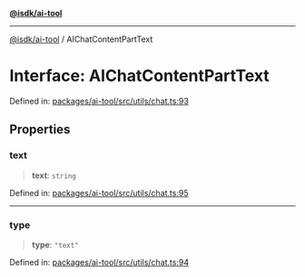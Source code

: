 [**@isdk/ai-tool**](../README.md)

***

[@isdk/ai-tool](../globals.md) / AIChatContentPartText

# Interface: AIChatContentPartText

Defined in: [packages/ai-tool/src/utils/chat.ts:93](https://github.com/isdk/ai-tool.js/blob/b0ee9498dddfa5222989cf00502bb34c601df743/src/utils/chat.ts#L93)

## Properties

### text

> **text**: `string`

Defined in: [packages/ai-tool/src/utils/chat.ts:95](https://github.com/isdk/ai-tool.js/blob/b0ee9498dddfa5222989cf00502bb34c601df743/src/utils/chat.ts#L95)

***

### type

> **type**: `"text"`

Defined in: [packages/ai-tool/src/utils/chat.ts:94](https://github.com/isdk/ai-tool.js/blob/b0ee9498dddfa5222989cf00502bb34c601df743/src/utils/chat.ts#L94)
